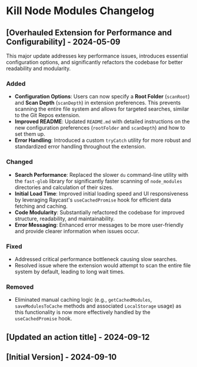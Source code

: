 # Kill Node Modules Changelog

## [Overhauled Extension for Performance and Configurability] - 2024-05-09

This major update addresses key performance issues, introduces essential configuration options, and significantly refactors the codebase for better readability and modularity.

### Added

- **Configuration Options**: Users can now specify a **Root Folder** (`scanRoot`) and **Scan Depth** (`scanDepth`) in extension preferences. This prevents scanning the entire file system and allows for targeted searches, similar to the Git Repos extension.
- **Improved README**: Updated `README.md` with detailed instructions on the new configuration preferences (`rootFolder` and `scanDepth`) and how to set them up.
- **Error Handling**: Introduced a custom `tryCatch` utility for more robust and standardized error handling throughout the extension.

### Changed

- **Search Performance**: Replaced the slower `du` command-line utility with the `fast-glob` library for significantly faster scanning of `node_modules` directories and calculation of their sizes.
- **Initial Load Time**: Improved initial loading speed and UI responsiveness by leveraging Raycast's `useCachedPromise` hook for efficient data fetching and caching.
- **Code Modularity**: Substantially refactored the codebase for improved structure, readability, and maintainability.
- **Error Messaging**: Enhanced error messages to be more user-friendly and provide clearer information when issues occur.

### Fixed

- Addressed critical performance bottleneck causing slow searches.
- Resolved issue where the extension would attempt to scan the entire file system by default, leading to long wait times.

### Removed

- Eliminated manual caching logic (e.g., `getCachedModules`, `saveModulesToCache` methods and associated `LocalStorage` usage) as this functionality is now more effectively handled by the `useCachedPromise` hook.

## [Updated an action title] - 2024-09-12

## [Initial Version] - 2024-09-10
